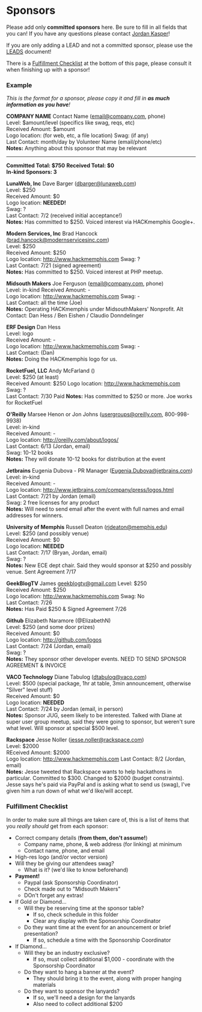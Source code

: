 Sponsors
====

Please add only __committed sponsors__ here. Be sure to fill in all fields that you can! If you have any questions please contact [Jordan Kasper](http://twitter.com/jakerella)!

If you are only adding a LEAD and not a committed sponsor, please use the [LEADS](https://github.com/HackMemphis/HM-Planning/blob/master/sponsorships/leads.md) document!

There is a [Fulfillment Checklist](#fulfillment) at the bottom of this page, please consult it when finishing up with a sponsor!

### Example

_This is the format for a sponsor, please copy it and fill in __as much information as you have__!_
    
__COMPANY NAME__ Contact Name (email@company.com, phone)  
Level: $amount/level (specifics like swag, reqs, etc)  
Received Amount: $amount  
Logo location: (for web, etc, a file location)
Swag: (if any)  
Last Contact: month/day by Volunteer Name (email/phone/etc)  
__Notes:__ Anything about this sponsor that may be relevant

---

__Committed Total: $750__
__Received Total: $0__  
__In-kind Sponsors: 3__

__LunaWeb, Inc__ Dave Barger (dbarger@lunaweb.com)  
Level: $250  
Received Amount: $0  
Logo location: __NEEDED!__  
Swag: ?  
Last Contact: 7/2 (received initial acceptance!)  
__Notes:__ Has committed to $250. Voiced interest via HACKmemphis Google+.


__Modern Services, Inc__ Brad Hancock (brad.hancock@modernservicesinc.com)  
Level: $250  
Received Amount: $250  
Logo location: http://www.hackmemphis.com
Swag: ?  
Last Contact: 7/21 (signed agreement)  
__Notes:__ Has committed to $250. Voiced interest at PHP meetup.


__Midsouth Makers__ Joe Ferguson (email@company.com, phone)  
Level: in-kind
Received Amount: -  
Logo location: http://www.hackmemphis.com
Swag: -  
Last Contact: all the time (Joe)  
__Notes:__ Operating HACKmemphis under MidsouthMakers' Nonprofit. Alt Contact: Dan Hess / Ben Eishen / Claudio Donndelinger

__ERF Design__ Dan Hess  
Level: logo  
Received Amount: -  
Logo location: http://www.hackmemphis.com
Swag: -  
Last Contact: (Dan)  
__Notes:__ Doing the HACKmemphis logo for us.


__RocketFuel, LLC__ Andy McFarland ()  
Level: $250 (at least)  
Received Amount: $250
Logo location: http://www.hackmemphis.com
Swag: ?  
Last Contact: 7/30 Paid
__Notes:__ Has committed to $250 or more. Joe works for RocketFuel


__O'Reilly__ Marsee Henon or Jon Johns (usergroups@oreilly.com, 800-998-9938)  
Level: in-kind  
Received Amount: -  
Logo location: http://oreilly.com/about/logos/  
Last Contact: 6/13 (Jordan, email)  
Swag: 10-12 books  
__Notes:__ They will donate 10-12 books for distribution at the event


__Jetbrains__ Eugenia Dubova - PR Manager (Eugenia.Dubova@jetbrains.com)  
Level: in-kind  
Received Amount: -  
Logo location: http://www.jetbrains.com/company/press/logos.html  
Last Contact: 7/21 by Jordan (email)  
Swag: 2 free licenses for any product  
__Notes:__ Will need to send email after the event with full names and email addresses for winners.


__University of Memphis__ Russell Deaton (rjdeaton@memphis.edu)  
Level: $250 (and possibly venue)  
Received Amount: $0  
Logo location: __NEEDED__  
Last Contact: 7/17 (Bryan, Jordan, email)  
Swag: ?  
__Notes:__ New ECE dept chair.  Said they would sponsor at $250 and possibly venue. Sent Agreement 7/17


__GeekBlogTV__ James geekblogtv@gmail.com
Level: $250  
Received Amount: $250  
Logo location: http://www.hackmemphis.com
Swag: No  
Last Contact: 7/26  
__Notes:__ Has Paid $250 & Signed Agreement 7/26


__Github__ Elizabeth Naramore (@ElizabethN)  
Level: $250 (and some door prizes)  
Received Amount: $0  
Logo location: http://github.com/logos  
Last Contact: 7/24 (Jordan, email)  
Swag: ?  
__Notes:__ They sponsor other developer events. NEED TO SEND SPONSOR AGREEMENT & INVOICE


__VACO Technology__ Diane Tabulog (dtabulog@vaco.com)  
Level: $500 (special package, 1hr at table, 3min announcement, otherwise "Silver" level stuff)  
Received Amount: $0  
Logo location: __NEEDED__  
Last Contact: 7/24 by Jordan (email, in person)  
__Notes:__ Sponsor JUG, seem likely to be interested. Talked with Diane at super user group meetup, said they were going to sponsor, but weren't sure what level. Will sponsor at special $500 level.  


__Rackspace__ Jesse Noller (jesse.noller@rackspace.com)  
Level: $2000  
REceived Amount: $2000  
Logo location: http://www.hackmemphis.com
Last Contact: 8/2 (Jordan, email)  
__Notes:__ Jesse tweeted that Rackspace wants to help hackathons in particular. Committed to $300. Changed to $2000 (budget constraints). Jesse says he's paid via PayPal and is asking what to send us (swag), I've given him a run down of what we'd like/will accept.


### <a href="fulfillment"></a>Fulfillment Checklist

In order to make sure all things are taken care of, this is a list of items that you _really should_ get from each sponsor:

* Correct company details (__from them, don't assume!__)
  * Company name, phone, & web address (for linking) at minimum
  * Contact name, phone, and email
* High-res logo (and/or vector version)
* Will they be giving our attendees swag?
  * What is it? (we'd like to know beforehand)
* __Payment!__
  * Paypal (ask Sponsorship Coordinator)
  * Check made out to "Midsouth Makers"
  * DOn't forget any extras!
* If Gold or Diamond...
  * Will they be reserving time at the sponsor table?
    * If so, check schedule in this folder
    * Clear any display with the Sponsorship Coordinator
  * Do they want time at the event for an anouncement or brief presentation?
    * If so, schedule a time with the Sponsorship Coordinator
* If Diamond...
  * Will they be an industry exclusive?
    * If so, must collect additional $1,000 - coordinate with the Sponsorship Coordinator
  * Do they want to hang a banner at the event?
    * They should bring it to the event, along with proper hanging materials
  * Do they want to sponsor the lanyards?
    * If so, we'll need a design for the lanyards
    * Also need to collect additional $200
